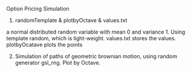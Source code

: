Option Pricing Simulation

1. randomTemplate & plotbyOctave & values.txt

a normal distributed random variable with mean 0 and variance 1. Using template random, which is light-weight. 
values.txt stores the values. 
plotbyOcatave plots the points 


2. Simulation of paths of geometric brownian motion, using random generator gsl_rng. Plot by Octave. 
